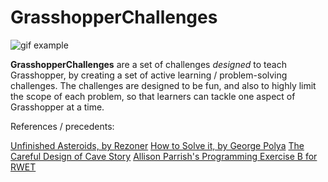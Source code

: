 # GrasshopperChallenges
![gif example](https://raw.githubusercontent.com/provolot/GrasshopperChallenges/master/Challenge_GIFs/ChallengeAExample.gif)

**GrasshopperChallenges** are a set of challenges *designed* to teach Grasshopper, by creating a set of active learning / problem-solving challenges. The challenges are designed to be fun, and also to highly limit the scope of each problem, so that learners can tackle one aspect of Grasshopper at a time.

References / precedents:

[Unfinished Asteroids, by Rezoner](https://github.com/rezoner/unfinished-asteroids/wiki)
[How to Solve it, by George Polya](https://en.wikipedia.org/wiki/How_to_Solve_It)
[The Careful Design of Cave Story](https://www.soldierfromthesurface.com/games/cavestory/)
[Allison Parrish's Programming Exercise B for RWET](https://gist.github.com/aparrish/7be6ecf2d6b761f90c09/)
